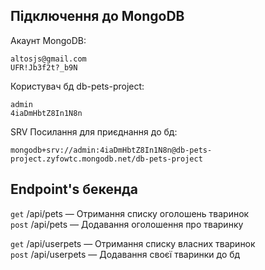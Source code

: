 ## Підключення до MongoDB

Акаунт MongoDB:

`altosjs@gmail.com` <br/>
`UFR!Jb3f2t?_b9N`

Користувач бд db-pets-project:

`admin` <br/>
`4iaDmHbtZ8In1N8n`

SRV Посилання для приєднання до бд:

`mongodb+srv://admin:4iaDmHbtZ8In1N8n@db-pets-project.zyfowtc.mongodb.net/db-pets-project`

## Endpoint's бекенда

`get` /api/pets &mdash; Отримання списку оголошень тваринок <br/>
`post` /api/pets &mdash; Додавання оголошення про тваринку

`get` /api/userpets &mdash; Отримання списку власних тваринок <br/>
`post` /api/userpets &mdash; Додавання своєї тваринки до бд
